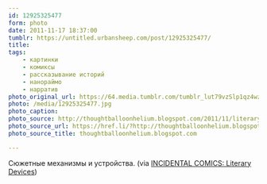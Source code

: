 ```yaml
---
id: 12925325477
form: photo
date: 2011-11-17 18:37:00
tumblr: https://untitled.urbansheep.com/post/12925325477/
title:
tags:
    - картинки
    - комиксы
    - рассказывание историй
    - нанораймо
    - нарратив
photo_original_url: https://64.media.tumblr.com/tumblr_lut79vzSlp1qz4wzio1_640.jpg
photo: /media/12925325477.jpg
photo_caption: 
photo_source: http://thoughtballoonhelium.blogspot.com/2011/11/literary-devices.html
photo_source_url: https://href.li/?http://thoughtballoonhelium.blogspot.com/2011/11/literary-devices.html
photo_source_title: thoughtballoonhelium.blogspot.com

---
```


<p>Сюжетные механизмы и устройства. (via <a href="http://thoughtballoonhelium.blogspot.com/2011/11/literary-devices.html">INCIDENTAL COMICS: Literary Devices</a>)</p>
